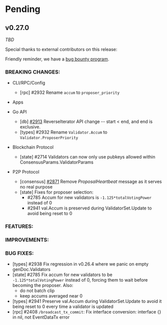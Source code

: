 # Pending

## v0.27.0

*TBD*

Special thanks to external contributors on this release:

Friendly reminder, we have a [bug bounty
program](https://hackerone.com/tendermint).

### BREAKING CHANGES:

* CLI/RPC/Config
  - [rpc] \#2932 Rename `accum` to `proposer_priority`

* Apps

* Go API
  - [db] [\#2913](https://github.com/tendermint/tendermint/pull/2913)
    ReverseIterator API change -- start < end, and end is exclusive.
  - [types] \#2932 Rename `Validator.Accum` to `Validator.ProposerPriority`

* Blockchain Protocol
  - [state] \#2714 Validators can now only use pubkeys allowed within
    ConsensusParams.ValidatorParams

* P2P Protocol
  - [consensus] [\#2871](https://github.com/tendermint/tendermint/issues/2871)
    Remove *ProposalHeartbeat* message as it serves no real purpose
  - [state] Fixes for proposer selection:
    - \#2785 Accum for new validators is `-1.125*totalVotingPower` instead of 0
    - \#2941 val.Accum is preserved during ValidatorSet.Update to avoid being
      reset to 0

### FEATURES:

### IMPROVEMENTS:

### BUG FIXES:
- [types] \#2938 Fix regression in v0.26.4 where we panic on empty
  genDoc.Validators
- [state] \#2785 Fix accum for new validators to be `-1.125*totalVotingPower`
  instead of 0, forcing them to wait before becoming the proposer. Also:
    - do not batch clip
    - keep accums averaged near 0
- [types] \#2941 Preserve val.Accum during ValidatorSet.Update to avoid it being
  reset to 0 every time a validator is updated
- [rpc] \#2408 `/broadcast_tx_commit`: Fix interface conversion: interface {} in nil, not EventDataTx error
